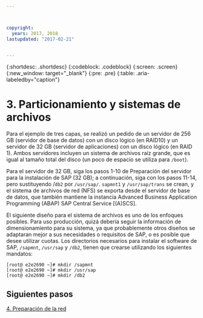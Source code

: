 ```yaml
---



copyright:
  years: 2017, 2018
lastupdated: "2017-02-21"


---
```


{:shortdesc: .shortdesc}
{:codeblock: .codeblock}
{:screen: .screen}
{:new_window: target="_blank"}
{:pre: .pre}
{:table: .aria-labeledby="caption"}

# 3. Particionamiento y sistemas de archivos

Para el ejemplo de tres capas, se realizó un pedido de un servidor de 256 GB (servidor de base de datos) con un disco lógico (en RAID10) y un servidor de 32 GB (servidor de aplicaciones) con un disco lógico (en RAID 1). Ambos servidores incluyen un sistema de archivos raíz grande, que es igual al tamaño total del disco (un poco de espacio se utiliza para `/boot`).

Para el servidor de 32 GB, siga los pasos 1-10 de Preparación del servidor para la instalación de SAP (32 GB); a continuación, siga con los pasos 11-14, pero sustituyendo /`db2` por `/usr/sap/`. `sapmnt1` y `/usr/sap/trans` se crean, y el sistema de archivos de red (NFS) se exporta desde el servidor de base de datos, que también mantiene la instancia Advanced Business Application Programming (ABAP) SAP Central Service [(A)SCS].

El siguiente diseño para el sistema de archivos es uno de los enfoques posibles. Para uso producción, quizá debería seguir la información de dimensionamiento para su sistema, ya que probablemente otros diseños se adaptaran mejor a sus necesidades o requisitos de SAP, o es posible que desee utilizar cuotas.
Los directorios necesarios para instalar el software de SAP, `/sapmnt`, `/usr/sap` y `/db2`, tienen que crearse utilizando los siguientes mandatos:
```
[root@ e2e2690 ~]# mkdir /sapmnt
[root@ e2e2690 ~]# mkdir /usr/sap
[root@ e2e2690 ~]# mkdir /db2
```
 
## Siguientes pasos

[4. Preparación de la red](/docs/infrastructure/sap-netweaver-rhel-qrg/rhel-prepare-network.html#network)
